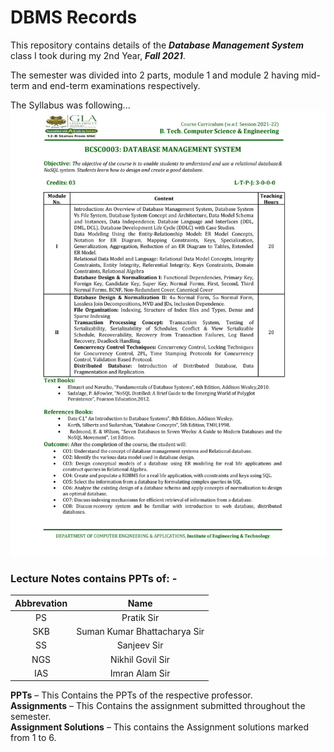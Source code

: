 # DBMS Records

This repository contains details of the ***Database Management System*** class I took during my 2nd Year, ***Fall 2021***.

The semester was divided into 2 parts, module 1 and module 2 having mid-term and end-term examinations respectively.

The Syllabus was following...
![Img 1](https://github.com/aryan-upa/DBMS_Sem3/blob/d4aca3d683282128bcca69e42ff130658a305331/Miscellaneous/BCSC-0003.jpg)

### Lecture Notes contains PPTs of: -

| Abbrevation | Name                         |
| :---------: | :--------------------------: |
| PS          | Pratik Sir                   |
| SKB         | Suman Kumar Bhattacharya Sir |
| SS          | Sanjeev Sir                  |
| NGS         | Nikhil Govil Sir             |
| IAS         | Imran Alam Sir               |


**PPTs** – This Contains the PPTs of the respective professor.<br>
**Assignments** – This Contains the assignment submitted throughout the semester.<br>
**Assignment Solutions** – This contains the Assignment solutions marked from 1 to 6.
